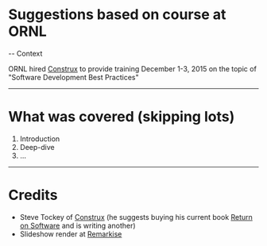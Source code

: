# Suggestions based on course at ORNL

--
Context

ORNL hired [Construx](http://www.construx.com/) to provide training December 1-3, 2015 on the topic of "Software Development Best Practices"

---

# What was covered (skipping lots)

1. Introduction
2. Deep-dive
3. ...

---

# Credits

* Steve Tockey of [Construx](http://www.construx.com/) (he suggests buying his current book [Return on Software](http://www.amazon.com/gp/product/032156149X?keywords=steve%20tockey&qid=1448981669&ref_=sr_1_1&sr=8-1) and is writing another)
* Slideshow render at [Remarkise](https://gnab.github.io/remark/remarkise?url=https%3A%2F%2Fraw.githubusercontent.com%2Fmantidproject%2Fdocuments%2Fmaster%2FPresentations%2FORNLConstrux.md)
